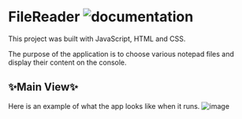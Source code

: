 # FileReader ![documentation](https://github.com/DarielEGM/FileReader/assets/123778387/a236d196-4fe2-481d-83c8-f2bd1ab42289)

This project was built with JavaScript, HTML and CSS.

The purpose of the application is to choose various notepad files and display their content on the console.

## ✨**Main View**✨

Here is an example of what the app looks like when it runs.
![image](https://github.com/DarielEGM/FileReader/assets/123778387/3d1ea882-0a75-47eb-afec-c7abf54a522c)


